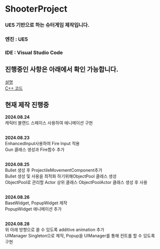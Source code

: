 # ShooterProject
### UE5 기반으로 하는 슈터게임 제작입니다.
### **엔진 : UE5**
### **IDE : Visual Studio Code**<br>

## 진행중인 사항은 아래에서 확인 가능합니다.
[설명](https://github.com/HongJaehan-hub/ShooterProject/tree/main/%EC%84%A4%EB%AA%85)
<br>[C++ 코드](https://github.com/HongJaehan-hub/ShooterProject/tree/main/ShooterGame/Source/ShooterGame)

## 현재 제작 진행중

**2024.08.24**
<br>캐릭터 블랜드 스페이스 사용하여 애니메이션 구현

<br>**2024.08.23**
<br>EnhancedInput사용하여 Fire Input 적용
<br>Gun 클래스 생성과 Fire함수 추가<br>

<br>**2024.08.25**
<br>Bullet 생성 후 ProjectileMovementComponent추가 
<br>Bullet 생성 및 사용을 최적화 하기위해ObjectPool 클래스 생성 
<br>ObjectPool로 관리할 Actor 상위 클래스 ObjectPoolActor 클래스 생성 후 사용 

<br>**2024.08.26**
<br> BaseWidget, PopupWidget 제작
<br> PopupWidget 애니메이션 추가

<br>**2024.08.28**
<br> 위 아래 방향으로 쏠 수 있도록 additive animation 추가
<br> UIManager Singleton으로 제작, Popup을 UIManager를 통해 컨트롤 할 수 있도록 구현
